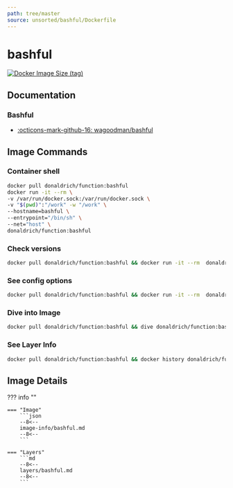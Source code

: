 ```yaml
---
path: tree/master
source: unsorted/bashful/Dockerfile
---
```


# bashful

[![Docker Image Size (tag)](https://img.shields.io/docker/image-size/donaldrich/function/bashful?color=blue&label=donaldrich/function:bashful&logo=docker&style=flat-square)](https://hub.docker.com/r/donaldrich/function/bashful)

## Documentation

### Bashful

- [:octicons-mark-github-16: wagoodman/bashful](https://github.com/wagoodman/bashful)

## Image Commands

### Container shell

```sh
docker pull donaldrich/function:bashful
docker run -it --rm \
-v /var/run/docker.sock:/var/run/docker.sock \
-v "$(pwd)":"/work" -w "/work" \
--hostname=bashful \
--entrypoint="/bin/sh" \
--net="host" \
donaldrich/function:bashful
```

### Check versions

```sh
docker pull donaldrich/function:bashful && docker run -it --rm  donaldrich/function:bashful validate
```

### See config options

```sh
docker pull donaldrich/function:bashful && docker run -it --rm  donaldrich/function:bashful help
```

### Dive into Image

```sh
docker pull donaldrich/function:bashful && dive donaldrich/function:bashful
```

### See Layer Info

```sh
docker pull donaldrich/function:bashful && docker history donaldrich/function:bashful
```

## Image Details

??? info ""

    === "Image"
        ```json
        --8<--
        image-info/bashful.md
        --8<--
        ```

    === "Layers"
        ```md
        --8<--
        layers/bashful.md
        --8<--
        ```
